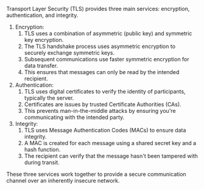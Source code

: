 Transport Layer Security (TLS) provides three main services: encryption, authentication, and integrity.

1. Encryption:
	1. TLS uses a combination of asymmetric (public key) and symmetric key encryption.
	2. The TLS handshake process uses asymmetric encryption to securely exchange symmetric keys.
	3. Subsequent communications use faster symmetric encryption for data transfer.
	4. This ensures that messages can only be read by the intended recipient.
2. Authentication:
	1. TLS uses digital certificates to verify the identity of participants, typically the server.
	2. Certificates are issues by trusted Certificate Authorities (CAs).
	3. This prevents man-in-the-middle attacks by ensuring you're communicating with the intended party.
3. Integrity:
	1. TLS uses Message Authentication Codes (MACs) to ensure data integrity.
	2. A MAC is created for each message using a shared secret key and a hash function.
	3. The recipient can verify that the message hasn't been tampered with during transit.

These three services work together to provide a secure communication channel over an inherently insecure network.